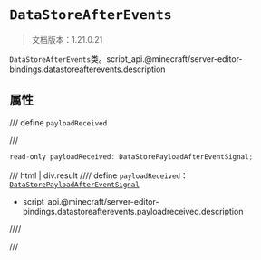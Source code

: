 # `DataStoreAfterEvents`

> 文档版本：1.21.0.21

`DataStoreAfterEvents`类。script_api.@minecraft/server-editor-bindings.datastoreafterevents.description

## 属性

/// define
`payloadReceived`


///

```js
read-only payloadReceived: DataStorePayloadAfterEventSignal;
```

/// html | div.result
//// define
`payloadReceived`：[`DataStorePayloadAfterEventSignal`](./datastorepayloadaftereventsignal.md)

- script_api.@minecraft/server-editor-bindings.datastoreafterevents.payloadreceived.description


////

///

